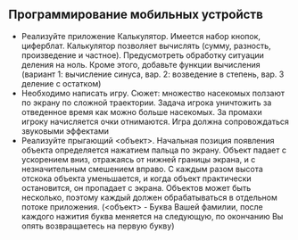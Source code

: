 ## Программирование мобильных устройств
- Реализуйте приложение Калькулятор. Имеется набор кнопок, циферблат. Калькулятор позволяет вычислять (сумму, разность, произведение и частное). Предусмотреть обработку ситуации деления на ноль. Кроме этого, добавьте функции вычисления (вариант 1: вычисление синуса, вар. 2: возведение в степень, вар. 3 деление с остатком)
- Необходимо написать игру. Сюжет: множество насекомых ползают по экрану по сложной траектории. Задача игрока уничтожить за отведенное время как можно больше насекомых. За промахи игроку начисляется очки отнимаются. Игра должна сопровождаться звуковыми эффектами
- Реализуйте прыгающий <объект>. Начальная позиция появления объекта определяется нажатием пальца по экрану. Объект падает с ускорением вниз, отражаясь от нижней границы экрана, и с незначительным смешением вправо. С каждым разом высота отскока объекта уменьшается, и когда объект практически остановится, он пропадает с экрана. Объектов может быть несколько, поэтому каждый должен обрабатываться в отдельном потоке приложения. (<объект> - Буква Вашей фамилии, после каждого нажития буква меняется на следующую, по окончанию Вы опять возвращаетесь на первую букву)
